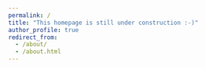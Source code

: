 ```yaml
---
permalink: /
title: "This homepage is still under construction :-)"
author_profile: true
redirect_from: 
  - /about/
  - /about.html
---
```



